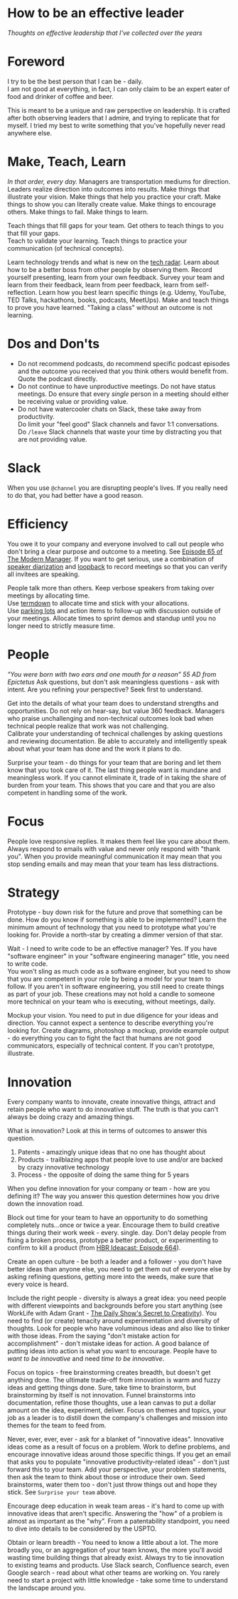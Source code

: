 # How to be an effective leader
_Thoughts on effective leadership that I've collected over the years_

# Foreword
I try to be the best person that I can be - daily.  
I am not good at everything, in fact, I can only claim to be an expert eater of food and drinker of coffee and beer.

This is meant to be a unique and raw perspective on leadership.  It is crafted after both observing leaders that I admire, and trying to replicate that for myself.  I tried my best to write something that you've hopefully never read anywhere else.

# Make, Teach, Learn
_In that order, every day._
Managers are transportation mediums for direction.  Leaders realize direction into outcomes into results.
Make things that illustrate your vision. Make things that help you practice your craft.  Make things to show you can literally
create value.  Make things to encourage others.  Make things to fail. Make things to learn. 

Teach things that fill gaps for your team.  Get others to teach things to you that fill your gaps.  
Teach to validate your learning.  Teach things to practice your communication (of technical concepts).

Learn technology trends and what is new on the [tech radar](https://www.thoughtworks.com/radar).  Learn about how to be a
better boss from other people by observing them.  Record yourself presenting, learn from your own feedback.
Survey your team and learn from their feedback, learn from peer feedback, learn from self-reflection.
Learn how you best learn specific things (e.g. Udemy, YouTube, TED Talks, hackathons, books, podcasts, MeetUps).
Make and teach things to prove you have learned. "Taking a class" without an outcome is not learning.

# Dos and Don'ts
- Do not recommend podcasts, do recommend specific podcast episodes and the outcome you received that you think 
others would benefit from.  Quote the podcast directly.
- Do not continue to have unproductive meetings.  Do not have status meetings.
Do ensure that every _single_ person in a meeting should either be receiving value or providing value.
- Do not have watercooler chats on Slack, these take away from productivity.  
Do limit your "feel good" Slack channels and favor 1:1 conversations.  
Do `/leave` Slack channels that waste your time by distracting you that are not providing value.

# Slack
When you use `@channel` you are disrupting people's lives.  If you really need to do that, you had better have a good reason.

# Efficiency
You owe it to your company and everyone involved to call out people who don't bring a clear purpose and outcome to a meeting.
See [Episode 65 of The Modern Manager](https://open.spotify.com/episode/5MbVvftLUhVKsTUDutkm5P?si=ML6D74j8Rgq82oN2axfbQg).
If you want to get serious, use a combination of [speaker diarization](https://github.com/aalto-speech/speaker-diarization) 
and [loopback](https://rogueamoeba.com/loopback/) to record meetings so that you can verify all invitees are speaking.

People talk more than others.  Keep verbose speakers from taking over meetings by allocating time.  
Use [termdown](https://github.com/trehn/termdown) to allocate time and stick with your allocations.  
Use [parking lots](http://www.agile-ux.com/2010/12/16/parking-lot-a-good-facilitation-tool/) 
and action items to follow-up with discussion outside of your meetings.  Allocate times to sprint demos and standup until
you no longer need to strictly measure time.


# People
_"You were born with two ears and one mouth for a reason” 55 AD from Epictetus_
Ask questions, but don't ask meaningless questions - ask with intent.  Are you refining your perspective? 
Seek first to understand.

Get into the details of what your team does to understand strengths and opportunities.  Do not rely on hear-say, but
value 360 feedback.  Managers who praise unchallenging and non-technical outcomes look bad when technical people realize
that work was not challenging.  
Calibrate your understanding of technical challenges by asking questions and reviewing documentation.  Be able to accurately
and intelligently speak about what your team has done and the work it plans to do.

Surprise your team - do things for your team that are boring and let them know that you took care of it.  The last
thing people want is mundane and meaningless work.  If you cannot eliminate it, trade of in taking the share of burden
from your team.  This shows that you care and that you are also competent in handling some of the work.

# Focus
People love responsive replies.  It makes them feel like you care about them.  Always respond to emails with value
and never only respond with "thank you".  When you provide meaningful communication it may mean that you stop sending emails and
may mean that your team has less distractions.



# Strategy
Prototype - buy down risk for the future and prove that something can be done.  How do you know if something is able to be
implemented?  Learn the minimum amount of technology that you need to prototype what you're looking for.  Provide a north-star
by creating a dimmer version of that star.

Wait - I need to write code to be an effective manager? 
Yes. If you have "software engineer" in your "software engineering manager" title, you need to write code.  
You won't sling as much code as a software engineer, but you need to show that you are competent in your role by being
a model for your team to follow.  If you aren't in software engineering, you still need to create things as part of your job.
These creations may not hold a candle to someone more technical on your team who is executing, without meetings, daily.

Mockup your vision.  You need to put in due diligence for your ideas and direction.  You cannot expect a sentence to describe
everything you're looking for.  Create diagrams, photoshop a mockup, provide example output - do everything you can
to fight the fact that humans are not good communicators, especially of technical content.  If you can't prototype, illustrate.


# Innovation
Every company wants to innovate, create innovative things, attract and retain people who want to do innovative stuff.  The truth is that you can't always be doing crazy and amazing things.

What is innovation?  Look at this in terms of outcomes to answer this question.
1. Patents - amazingly unique ideas that no one has thought about
2. Products - trailblazing apps that people love to use and/or are backed by crazy innovative technology
3. Process - the opposite of doing the same thing for 5 years

When you define innovation for your company or team - how are you defining it?  The way you answer this question determines how you drive down the innovation road.


Block out time for your team to have an opportunity to do something completely nuts...once or twice a year.  Encourage them to build creative things during their work week - every. single. day.  Don't delay people from fixing a broken process, prototype a better product, or experimenting to confirm to kill a product (from [HBR Ideacast: Episode 664](https://open.spotify.com/episode/7mXMOVn1883bFU4oPPR2Fa?si=kFdKiNkURR-G04WCbe3avw)).

Create an open culture - be both a leader and a follower - you don't have better ideas than anyone else, you need to get them out of everyone else by asking refining questions, getting more into the weeds, make sure that every voice is heard.

Include the right people - diversity is always a great idea: you need people with different viewpoints and backgrounds before you start anything (see WorkLife with Adam Grant - [The Daily Show's Secret to Creativity](https://open.spotify.com/episode/2CqhiW4559IbRPp4nJOuyk?si=ZLOrplfDR06gWVypyMWvfQ)).  You need to find (or create) tenacity around experimentation and diversity of thoughts.  Look for people who have voluminous ideas and also like to tinker with those ideas.  From the saying "don't mistake action for accomplishment" - don't mistake ideas for action.  A good balance of putting ideas into action is what you want to encourage.  People have to _want to be innovative_ and need _time to be innovative_.

Focus on topics - free brainstorming creates breadth, but doesn't get anything done.  The ultimate trade-off from innovation is warm and fuzzy ideas and getting things done.  Sure, take time to brainstorm, but brainstorming by itself is not innovation.  Funnel brainstorms into documentation, refine those thoughts, use a lean canvas to put a dollar amount on the idea, experiment, deliver.  Focus on themes and topics, your job as a leader is to distill down the company's challenges and mission into themes for the team to feed from.

Never, ever, ever, ever - ask for a blanket of "innovative ideas".  Innovative ideas come as a result of focus on a problem.  Work to define problems, and encourage innovative ideas around those specific things.  If you get an email that asks you to populate "innovative productivity-related ideas" - don't just forward this to your team.  Add your perspective, your problem statements, then ask the team to think about those or introduce their own.  Seed brainstorms, water them too - don't just throw things out and hope they stick.  See `Surprise your team` above.

Encourage deep education in weak team areas - it's hard to come up with innovative ideas that aren't specific.  Answering the "how" of a problem is almost as important as the "why".  From a patentability standpoint, you need to dive into details to be considered by the USPTO.  

Obtain or learn breadth - You need to know a little about a lot.  The more broadly you, or an aggregation of your team knows, the more you'll avoid wasting time building things that already exist.  Always try to tie innovation to existing teams and products.  Use Slack search, Confluence search, even Google search - read about what other teams are working on.  You rarely need to start a project with little knowledge - take some time to understand the landscape around you.

